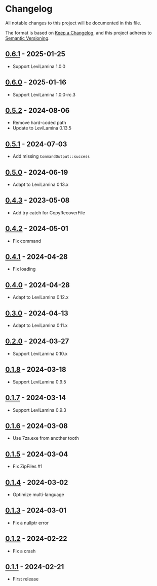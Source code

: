 # Changelog

All notable changes to this project will be documented in this file.

The format is based on [Keep a Changelog](https://keepachangelog.com/en/1.0.0/),
and this project adheres to [Semantic Versioning](https://semver.org/spec/v2.0.0.html).

## [0.6.1] - 2025-01-25

- Support LeviLamina 1.0.0

## [0.6.0] - 2025-01-16

- Support LeviLamina 1.0.0-rc.3

## [0.5.2] - 2024-08-06

- Remove hard-coded path
- Update to LeviLamina 0.13.5

## [0.5.1] - 2024-07-03

- Add missing `CommandOutput::success`

## [0.5.0] - 2024-06-19

- Adapt to LeviLamina 0.13.x

## [0.4.3] - 2023-05-08

- Add try catch for CopyRecoverFile

## [0.4.2] - 2024-05-01

- Fix command

## [0.4.1] - 2024-04-28

- Fix loading

## [0.4.0] - 2024-04-28

- Adapt to LeviLamina 0.12.x

## [0.3.0] - 2024-04-13

- Adapt to LeviLamina 0.11.x

## [0.2.0] - 2024-03-27

- Support LeviLamina 0.10.x

## [0.1.8] - 2024-03-18

- Support LeviLamina 0.9.5

## [0.1.7] - 2024-03-14

- Support LeviLamina 0.9.3

## [0.1.6] - 2024-03-08

- Use 7za.exe from another tooth

## [0.1.5] - 2024-03-04

- Fix ZipFiles #1

## [0.1.4] - 2024-03-02

- Optimize multi-language

## [0.1.3] - 2024-03-01

- Fix a nullptr error

## [0.1.2] - 2024-02-22

- Fix a crash

## [0.1.1] - 2024-02-21

- First release

[0.6.1]: https://github.com/ShrBox/BackupHelper/compare/v0.6.0...v0.6.1
[0.6.0]: https://github.com/ShrBox/BackupHelper/compare/v0.5.2...v0.6.0
[0.5.2]: https://github.com/ShrBox/BackupHelper/compare/v0.5.1...v0.5.2
[0.5.1]: https://github.com/ShrBox/BackupHelper/compare/v0.5.0...v0.5.1
[0.5.0]: https://github.com/ShrBox/BackupHelper/compare/v0.4.3...v0.5.0
[0.4.3]: https://github.com/ShrBox/BackupHelper/compare/v0.4.2...v0.4.3
[0.4.2]: https://github.com/ShrBox/BackupHelper/compare/v0.4.1...v0.4.2
[0.4.1]: https://github.com/ShrBox/BackupHelper/compare/v0.4.0...v0.4.1
[0.4.0]: https://github.com/ShrBox/BackupHelper/compare/v0.3.0...v0.4.0
[0.3.0]: https://github.com/ShrBox/BackupHelper/compare/v0.2.0...v0.3.0
[0.2.0]: https://github.com/ShrBox/BackupHelper/compare/v0.1.8...v0.2.0
[0.1.8]: https://github.com/ShrBox/BackupHelper/compare/v0.1.7...v0.1.8
[0.1.7]: https://github.com/ShrBox/BackupHelper/compare/v0.1.6...v0.1.7
[0.1.6]: https://github.com/ShrBox/BackupHelper/compare/v0.1.5...v0.1.6
[0.1.5]: https://github.com/ShrBox/BackupHelper/compare/v0.1.4...v0.1.5
[0.1.4]: https://github.com/ShrBox/BackupHelper/compare/v0.1.3...v0.1.4
[0.1.3]: https://github.com/ShrBox/BackupHelper/compare/v0.1.2...v0.1.3
[0.1.2]: https://github.com/ShrBox/BackupHelper/compare/v0.1.1...v0.1.2
[0.1.1]: https://github.com/ShrBox/BackupHelper/releases/tag/v0.1.1
